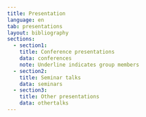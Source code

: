 ```yaml
---
title: Presentation
language: en
tab: presentations
layout: bibliography
sections:
  - section1:
    title: Conference presentations
    data: conferences
    note: Underline indicates group members
  - section2:
    title: Seminar talks
    data: seminars
  - section3:
    title: Other presentations
    data: othertalks
---
```


